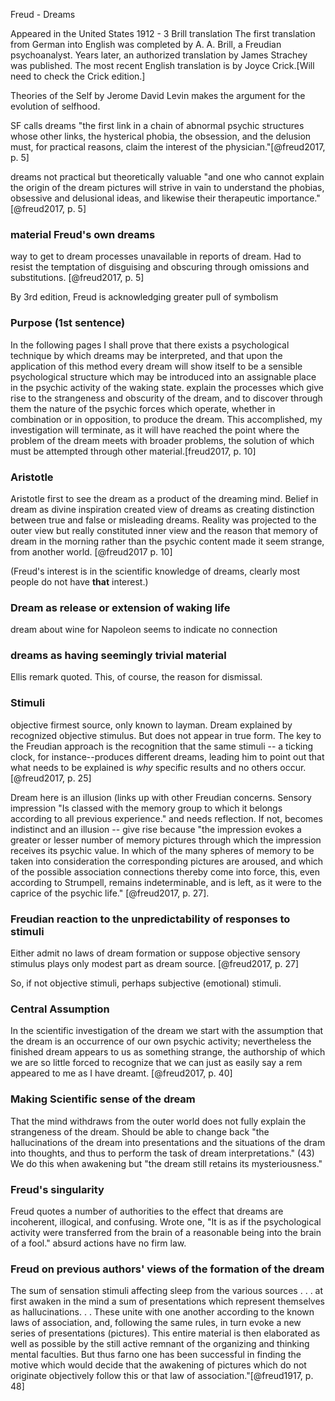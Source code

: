 Freud - Dreams

Appeared in the United States 1912 - 3 Brill translation
The first translation from German into English was completed by A. A. Brill, a Freudian psychoanalyst. Years later, an authorized translation by James Strachey was published. The most recent English translation is by Joyce Crick.[Will need to check the Crick edition.]

Theories of the Self by Jerome David Levin makes the argument for the evolution of selfhood.

SF calls dreams "the first link in a chain of abnormal psychic structures whose other links, the hysterical phobia, the obsession, and the delusion must, for practical reasons, claim the interest of the physician."[@freud2017, p. 5]

dreams not practical but theoretically valuable "and one who cannot explain the origin of the dream pictures will strive in vain to understand the phobias, obsessive and delusional ideas, and likewise their therapeutic importance." [@freud2017, p. 5]

### material Freud's own dreams
way to get to dream processes unavailable in reports of dream. Had to resist the temptation of disguising and obscuring through omissions and substitutions. [@freud2017, p. 5]

By 3rd edition, Freud is acknowledging greater pull of symbolism

### Purpose (1st sentence)

In the following pages I shall prove that there exists a psychological technique by which dreams may be interpreted, and that upon the application of this method every dream will show itself to be a sensible psychological structure which may be introduced into an assignable place in the psychic activity of the waking state. explain the processes which give rise to the strangeness and obscurity of the dream, and to discover through them the nature of the psychic forces which operate, whether in combination or in opposition, to produce the dream. This accomplished, my investigation will terminate, as it will have reached the point where the problem of the dream meets with broader problems, the solution of which must be attempted through other material.[freud2017, p. 10]

### Aristotle

Aristotle first to see the dream as a product of the dreaming mind. Belief in dream as divine inspiration created view of dreams as creating distinction between true and false or misleading dreams. Reality was projected to the outer view but really constituted inner view and the reason that memory of dream in the morning rather than the psychic content made it seem strange, from another world. [@freud2017 p. 10]

(Freud's interest is in the scientific knowledge of dreams, clearly most people do not have **that** interest.)

### Dream as release or extension of waking life

dream about wine for Napoleon seems to indicate no connection


### dreams as having seemingly trivial material
Ellis remark quoted. This, of course, the reason for dismissal.

### Stimuli
objective firmest source, only known to layman. Dream explained by recognized objective stimulus. But does not appear in true form.
The key to the Freudian approach is the recognition that the same stimuli -- a ticking clock, for instance--produces different dreams, leading him to point out that what needs to be explained is *why* specific results and no others occur. [@freud2017, p. 25]

Dream here is an illusion (links up with other Freudian concerns. Sensory impression "Is classed with the memory group to which it belongs according to all previous experience." and needs reflection. If not, becomes indistinct and an illusion -- give rise because "the impression evokes a greater or lesser number of memory pictures through which the impression receives its psychic value. In which of the many spheres of memory to be taken into consideration the corresponding pictures are aroused, and which of the possible association connections thereby come into force, this, even according to Strumpell, remains indeterminable, and is left, as it were to the caprice of the psychic life." [@freud2017, p. 27].

### Freudian reaction to the unpredictability of responses to stimuli

Either admit no laws of dream formation or suppose objective sensory stimulus plays only modest part as dream source. [@freud2017, p. 27]

So, if not objective stimuli, perhaps subjective (emotional) stimuli. 


### Central Assumption


In the scientific investigation of the dream we start with the assumption that the dream is an occurrence of our own psychic activity; nevertheless the finished dream appears to us as something strange, the authorship of which we are so little forced to recognize that we can just as easily say a rem appeared to me as I have dreamt. [@freud2017, p. 40] 

### Making Scientific sense of the dream

That the mind withdraws from the outer world does not fully explain the strangeness of the dream. Should be able to change back "the hallucinations of the dream into presentations and the situations of the dram into thoughts, and thus to perform the task of dream interpretations." (43) We do this when awakening but "the dream still retains its mysteriousness." 

### Freud's singularity

Freud quotes a number of authorities to the effect that dreams are incoherent, illogical, and confusing. Wrote one, "It is as if the psychological activity were transferred from the brain of a reasonable being into the brain of a fool." absurd actions have no firm law.

### Freud on previous authors' views of the formation of the dream

The sum of sensation stimuli affecting sleep from the various sources . . . at first awaken in the mind a sum of presentations which represent themselves as hallucinations. . . These unite with one another according to the known laws of association, and, following the same rules, in turn evoke a new series of presentations (pictures). This entire material is then elaborated as well as possible by the still active remnant of the organizing and thinking mental faculties. But thus farno one has been successful in finding the motive which would decide that the awakening of pictures which do not originate objectively follow this or that law of association."[@freud1917, p. 48]

